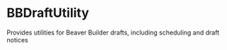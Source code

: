 # BBDraftUtility
Provides utilities for Beaver Builder drafts, including scheduling and draft notices
